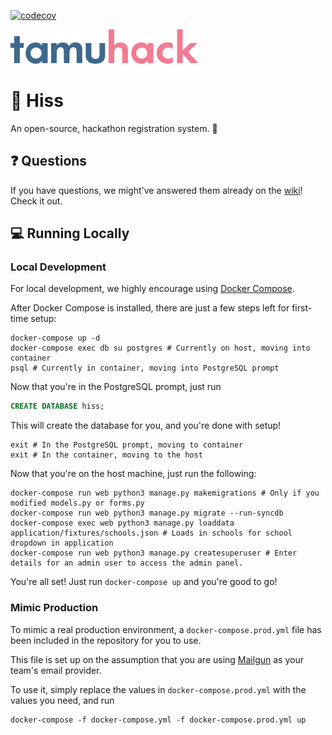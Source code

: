 [![codecov](https://codecov.io/gh/tamuhack-org/Ouroboros/branch/main/graph/badge.svg)](https://codecov.io/gh/tamuhack-org/Ouroboros)


![TAMUhack](/resources/img/TAMUhack.png)
# :snake: Hiss

An open-source, hackathon registration system. :school:

## :question: Questions

If you have questions, we might've answered them already on the [wiki](https://github.com/tamuhack-org/Ouroboros/wiki)! Check it out.

## :computer: Running Locally

### Local Development

For local development, we highly encourage using [Docker Compose](https://docs.docker.com/compose/).

After Docker Compose is installed, there are just a few steps left for first-time setup:

```shell script
docker-compose up -d
docker-compose exec db su postgres # Currently on host, moving into container
psql # Currently in container, moving into PostgreSQL prompt 
```
Now that you're in the PostgreSQL prompt, just run

```sql
CREATE DATABASE hiss;
```

This will create the database for you, and you're done with setup!

```shell script
exit # In the PostgreSQL prompt, moving to container
exit # In the container, moving to the host
```

Now that you're on the host machine, just run the following:

```shell script
docker-compose run web python3 manage.py makemigrations # Only if you modified models.py or forms.py
docker-compose run web python3 manage.py migrate --run-syncdb
docker-compose exec web python3 manage.py loaddata application/fixtures/schools.json # Loads in schools for school dropdown in application
docker-compose run web python3 manage.py createsuperuser # Enter details for an admin user to access the admin panel.
```

You're all set! Just run `docker-compose up` and you're good to go!

### Mimic Production

To mimic a real production environment, a `docker-compose.prod.yml` file has been included in the repository for you to use.

This file is set up on the assumption that you are using [Mailgun](https://mailgun.com) as your team's email provider.

To use it, simply replace the values in `docker-compose.prod.yml` with the values you need, and run

```shell script
docker-compose -f docker-compose.yml -f docker-compose.prod.yml up
```
